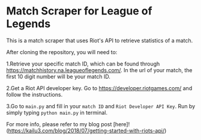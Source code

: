 # Match Scraper for League of Legends

This is a match scraper that uses Riot's API to retrieve statistics of a match.

After cloning the repository, you will need to:  

1.Retrieve your specific match ID, which can be found through https://matchhistory.na.leagueoflegends.com/. In the url of your match, the first 10 digit number will be your match ID.

2.Get a Riot API developer key. Go to https://developer.riotgames.com/ and follow the instructions.

3.Go to `main.py` and fill in your `match ID` and `Riot Developer API Key`. Run by simply typing `python main.py` in terminal.

For more info, please refer to my blog post [here]!(https://kailu3.com/blog/2018/07/getting-started-with-riots-api/)
